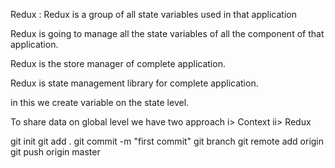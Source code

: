 Redux : Redux is a group of all state variables used in that application

Redux is going to manage all the state variables of all the component
of that application.

Redux is the store manager of complete application.

Redux is state management library for complete application.

in this we create variable on the state level.

To share data on global level we have two approach
i>  Context
ii> Redux

git init
git add .
git commit -m "first commit"
git branch
git remote add origin 
git push origin master